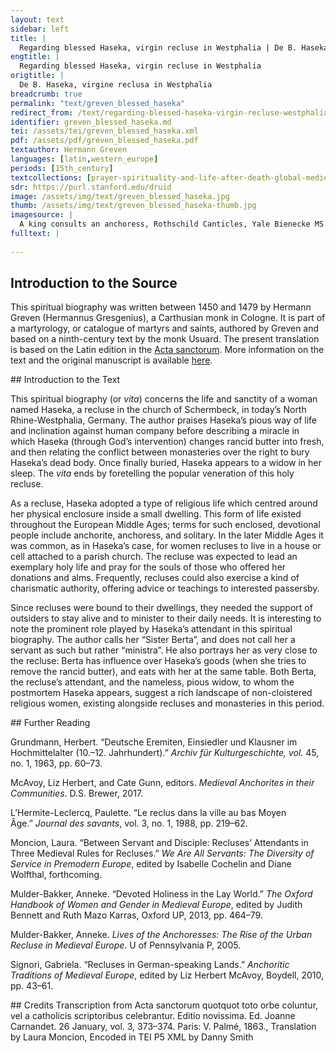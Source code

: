 ```yaml
---
layout: text
sidebar: left
title: |
  Regarding blessed Haseka, virgin recluse in Westphalia | De B. Haseka, virgine reclusa in Westphalia
engtitle: |
  Regarding blessed Haseka, virgin recluse in Westphalia
origtitle: |
  De B. Haseka, virgine reclusa in Westphalia
breadcrumb: true
permalink: "text/greven_blessed_haseka"
redirect_from: /text/regarding-blessed-haseka-virgin-recluse-westphalia
identifier: greven_blessed_haseka.md
tei: /assets/tei/greven_blessed_haseka.xml
pdf: /assets/pdf/greven_blessed_haseka.pdf
textauthor: Hermann Greven
languages: [latin,western_europe]
periods: [15th_century]
textcollections: [prayer-spirituality-and-life-after-death-global-medieval-perspectives]
sdr: https://purl.stanford.edu/druid 
image: /assets/img/text/greven_blessed_haseka.jpg
thumb: /assets/img/text/greven_blessed_haseka-thumb.jpg
imagesource: |
  A king consults an anchoress, Rothschild Canticles, Yale Bienecke MS 404 [Public Domain]
fulltext: |
  
--- 
```

## Introduction to the Source 
<p>This spiritual biography was written between 1450 and 1479 by Hermann Greven (Hermannus Gresgenius), a Carthusian monk in Cologne. It is part of a martyrology, or catalogue of martyrs and saints, authored by Greven and based on a ninth-century text by the monk Usuard. The present translation is based on the Latin edition in the <a href="http://acta.chadwyck.co.uk/">Acta sanctorum</a>. More information on the text and the original manuscript is available <a href="https://www.geschichtsquellen.de/werk/3448">here</a>.</p>
## Introduction to the Text 
<p>This spiritual biography (or <em>vita</em>) concerns the life and sanctity of a woman named Haseka, a recluse in the church of Schermbeck, in today’s North Rhine-Westphalia, Germany. The author praises Haseka’s pious way of life and inclination against human company before describing a miracle in which Haseka (through God’s intervention) changes rancid butter into fresh, and then relating the conflict between monasteries over the right to bury Haseka’s dead body. Once finally buried, Haseka appears to a widow in her sleep. The <em>vita</em> ends by foretelling the popular veneration of this holy recluse.</p> <p>As a recluse, Haseka adopted a type of religious life which centred around her physical enclosure inside a small dwelling. This form of life existed throughout the European Middle Ages; terms for such enclosed, devotional people include anchorite, anchoress, and solitary. In the later Middle Ages it was common, as in Haseka’s case, for women recluses to live in a house or cell attached to a parish church. The recluse was expected to lead an exemplary holy life and pray for the souls of those who offered her donations and alms. Frequently, recluses could also exercise a kind of charismatic authority, offering advice or teachings to interested passersby.</p> <p>Since recluses were bound to their dwellings, they needed the support of outsiders to stay alive and to minister to their daily needs. It is interesting to note the prominent role played by Haseka’s attendant in this spiritual biography. The author calls her “Sister Berta”, and does not call her a servant as such but rather “ministra”. He also portrays her as very close to the recluse: Berta has influence over Haseka’s goods (when she tries to remove the rancid butter), and eats with her at the same table. Both Berta, the recluse’s attendant, and the nameless, pious widow, to whom the postmortem Haseka appears, suggest a rich landscape of non-cloistered religious women, existing alongside recluses and monasteries in this period.</p>
## Further Reading 
<p>Grundmann, Herbert. “Deutsche Eremiten, Einsiedler und Klausner im Hochmittelalter (10.–12. Jahrhundert).” <em>Archiv für Kulturgeschichte, vol. </em>45, no. 1, 1963, pp. 60–73.</p> <p>McAvoy, Liz Herbert, and Cate Gunn, editors. <em>Medieval Anchorites in their Communities</em>. D.S. Brewer, 2017.</p> <p>L’Hermite-Leclercq, Paulette. “Le reclus dans la ville au bas Moyen Âge.” <em>Journal des savants</em>, vol. 3, no. 1, 1988, pp. 219–62.</p> <p>Moncion, Laura. “Between Servant and Disciple: Recluses’ Attendants in Three Medieval Rules for Recluses.” <em>We Are All Servants: The Diversity of Service in Premodern Europe</em>, edited by Isabelle Cochelin and Diane Wolfthal, forthcoming.</p> <p>Mulder-Bakker, Anneke. “Devoted Holiness in the Lay World.” <em>The Oxford Handbook of Women and Gender in Medieval Europe</em>, edited by Judith Bennett and Ruth Mazo Karras, Oxford UP, 2013, pp. 464–79.</p> <p>Mulder-Bakker, Anneke. <em>Lives of the Anchoresses: The Rise of the Urban Recluse in Medieval Europe</em>. U of Pennsylvania P, 2005.</p> <p>Signori, Gabriela. “Recluses in German-speaking Lands.” <em>Anchoritic Traditions of Medieval Europe</em>, edited by Liz Herbert McAvoy, Boydell, 2010, pp. 43–61.</p>
## Credits
Transcription from Acta sanctorum quotquot toto orbe coluntur, vel a catholicis scriptoribus celebrantur. Editio novissima. Ed. Joanne Carnandet. 26 January, vol. 3, 373–374. Paris: V. Palmé, 1863., Translation by Laura Moncion, Encoded in TEI P5 XML by Danny Smith
